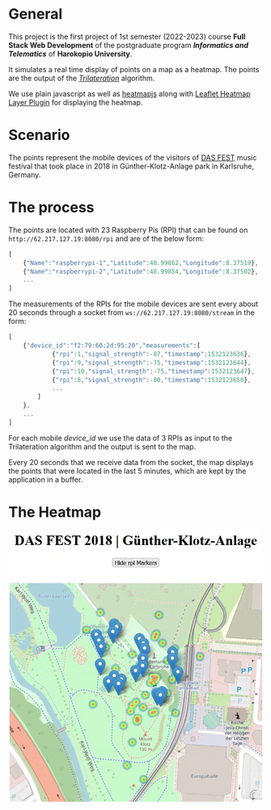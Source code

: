 # General

This project is the first project of 1st semester (2022-2023) course **Full Stack Web Development** of the postgraduate program **_Informatics and Telematics_** of **Harokopio University**.

It simulates a real time display of points on a map as a heatmap. The points are the output of the _[Trilateration](https://handwiki.org/wiki/Trilateration)_ algorithm.

We use plain javascript as well as [heatmapjs](https://www.patrick-wied.at/static/heatmapjs/) along with [Leaflet Heatmap Layer Plugin](https://www.patrick-wied.at/static/heatmapjs/plugin-leaflet-layer.html) for displaying the heatmap.

# Scenario

The points represent the mobile devices of the visitors of [DAS FEST](https://www.dasfest.de/) music festival that took place in 2018 in Günther-Klotz-Anlage park in Karlsruhe, Germany.

# The process

The points are located with 23 Raspberry Pis (RPI) that can be found on `http://62.217.127.19:8080/rpi` and are of the below form:

```Javascript
[
    {"Name":"raspberrypi-1","Latitude":48.99862,"Longitude":8.37519},
    {"Name":"raspberrypi-2","Latitude":48.99854,"Longitude":8.37502},
    ...
]
```

The measurements of the RPIs for the mobile devices are sent every about 20 seconds through a socket from `ws://62.217.127.19:8080/stream` in the form:

```Javascript
[
    {"device_id":"f2:79:60:2d:95:20","measurements":[
            {"rpi":1,"signal_strength":-87,"timestamp":1532123636},
            {"rpi":9,"signal_strength":-75,"timestamp":1532123644},
            {"rpi":10,"signal_strength":-75,"timestamp":1532123647},
            {"rpi":8,"signal_strength":-80,"timestamp":1532123650},
            ...
        ]
    },
    ...
]
```

For each mobile _device_id_ we use the data of 3 RPIs as input to the Trilateration algorithm and the output is sent to the map.

Every 20 seconds that we receive data from the socket, the map displays the points that were located in the last 5 minutes, which are kept by the application in a buffer.

# The Heatmap

<p align="center"><img src="./resources/map.gif" alt="Heatmap" width="500"/></p>

